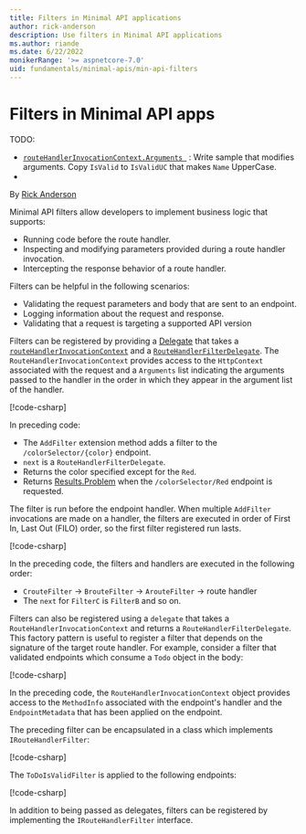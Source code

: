 ```yaml
---
title: Filters in Minimal API applications
author: rick-anderson
description: Use filters in Minimal API applications
ms.author: riande
ms.date: 6/22/2022
monikerRange: '>= aspnetcore-7.0'
uid: fundamentals/minimal-apis/min-api-filters
---
```

# Filters in Minimal API apps

TODO:

* [`routeHandlerInvocationContext.Arguments `](https://github.com/dotnet/aspnetcore/blob/main/src/Http/Http.Abstractions/src/RouteHandlerInvocationContext.cs) : Write sample that modifies arguments. Copy  `IsValid` to `IsValidUC` that makes `Name` UpperCase.
*

By [Rick Anderson](https://twitter.com/RickAndMSFT)

Minimal API filters allow developers to implement business logic that supports:

* Running code before the route handler.
* Inspecting and modifying parameters provided during a route handler invocation.
* Intercepting the response behavior of a route handler.

Filters can be helpful in the following scenarios:

* Validating the request parameters and body that are sent to an endpoint.
* Logging information about the request and response.
* Validating that a request is targeting a supported API version

Filters can be registered by providing a [Delegate](/dotnet/csharp/programming-guide/delegates/) that takes a [`routeHandlerInvocationContext`](https://github.com/dotnet/aspnetcore/blob/main/src/Http/Http.Abstractions/src/RouteHandlerInvocationContext.cs) and a [`RouteHandlerFilterDelegate`](https://github.com/dotnet/aspnetcore/blob/main/src/Http/Http.Abstractions/src/RouteHandlerFilterDelegate.cs). The `RouteHandlerInvocationContext` provides access to the `HttpContext` associated with the request and a `Arguments` list indicating the arguments passed to the handler in the order in which they appear in the argument list of the handler.

[!code-csharp[](~/fundamentals/minimal-apis/min-api-filters/7samples/Filters/Program.cs?name=snippet1)]

In preceding code:

* The `AddFilter` extension method adds a filter to the `/colorSelector/{color}` endpoint.
* `next` is a `RouteHandlerFilterDelegate`.
* Returns the color specified except for the `Red`.
* Returns [Results.Problem](xref:Microsoft.AspNetCore.Http.Results.Problem%2A) when the `/colorSelector/Red` endpoint is requested.

The filter is run before the endpoint handler. When multiple `AddFilter` invocations are made on a handler, the filters are executed in order of First In, Last Out (FILO) order, so the first filter registered run lasts.

[!code-csharp[](~/fundamentals/minimal-apis/min-api-filters/7samples/Filters/Program.cs?name=snippet_abc)]

In the preceding code, the filters and handlers are executed in the following order:

* `CrouteFilter` -> `BrouteFilter` -> `ArouteFilter` -> route handler
* The `next` for `FilterC` is `FilterB` and so on.

Filters can also be registered using a `delegate` that takes a `RouteHandlerInvocationContext` and returns a `RouteHandlerFilterDelegate`. This factory pattern is useful to register a filter that depends on the signature of the target route handler. For example, consider a filter that validated endpoints which consume a `Todo` object in the body:

<!--       ~/fundamentals/minimal-apis/min-api-filters/7samples/todo/Program.cs -->
[!code-csharp[](~/fundamentals/minimal-apis/min-api-filters/7samples/todo/Program.cs?name=snippet_filter1)]

In the preceding code, the `RouteHandlerInvocationContext` object provides access to the `MethodInfo` associated with the endpoint's handler and the  `EndpointMetadata` that has been applied on the endpoint.

The preceding filter can be encapsulated in a class which implements `IRouteHandlerFilter`:

[!code-csharp[](~/fundamentals/minimal-apis/min-api-filters/7samples/todo/RouteFilters/ToDoIsValidFilter.cs?name=snippet)]

The `ToDoIsValidFilter` is applied to the following endpoints:

[!code-csharp[](~/fundamentals/minimal-apis/min-api-filters/7samples/todo/Program.cs?name=snippet_filter1)]

In addition to being passed as delegates, filters can be registered by implementing the `IRouteHandlerFilter` interface.